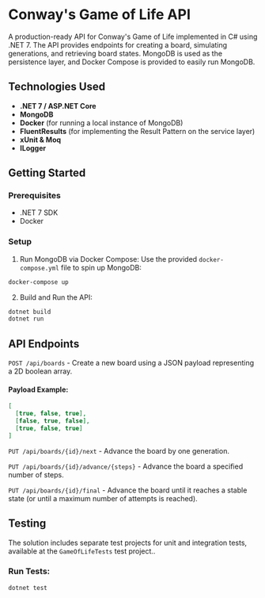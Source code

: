 ﻿# Conway's Game of Life API

A production-ready API for Conway's Game of Life implemented in C# using .NET 7. The API provides endpoints for creating a board, simulating generations, and retrieving board states. MongoDB is used as the persistence layer, and Docker Compose is provided to easily run MongoDB.

## Technologies Used

- **.NET 7 / ASP.NET Core**
- **MongoDB** 
- **Docker** (for running a local instance of MongoDB)
- **FluentResults** (for implementing the Result Pattern on the service layer)
- **xUnit & Moq**
- **ILogger**


## Getting Started

### Prerequisites

- .NET 7 SDK
- Docker

### Setup

1. Run MongoDB via Docker Compose:
Use the provided `docker-compose.yml` file to spin up MongoDB:

```bash
docker-compose up
```

2. Build and Run the API:

```bash
dotnet build
dotnet run
```

## API Endpoints

`POST /api/boards` - Create a new board using a JSON payload representing a 2D boolean array.

#### Payload Example:

```json
[
  [true, false, true],
  [false, true, false],
  [true, false, true]
]
```

`PUT /api/boards/{id}/next` - Advance the board by one generation.

`PUT /api/boards/{id}/advance/{steps}` - Advance the board a specified number of steps.

`PUT /api/boards/{id}/final` - Advance the board until it reaches a stable state (or until a maximum number of attempts is reached).

## Testing
The solution includes separate test projects for unit and integration tests, available at the `GameOfLifeTests` test project..

### Run Tests:

```bash
dotnet test
```